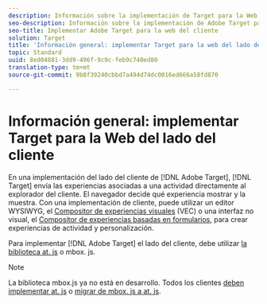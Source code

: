 ```yaml
---
description: Información sobre la implementación de Target para la Web del cliente.
seo-description: Información sobre la implementación de Adobe Target para la Web del cliente.
seo-title: Implementar Adobe Target para la web del cliente
solution: Target
title: 'Información general: implementar Target para la web del lado del cliente'
topic: Standard
uuid: 8ed04881-3dd9-496f-9c9c-feb9c740ed80
translation-type: tm+mt
source-git-commit: 9b8f39240cbbd7a494d74dc0016ed666a58fd870

---
```



# Información general: implementar Target para la Web del lado del cliente

En una implementación del lado del cliente de [!DNL Adobe Target], [!DNL Target] envía las experiencias asociadas a una actividad directamente al explorador del cliente. El navegador decide qué experiencia mostrar y la muestra. Con una implementación de cliente, puede utilizar un editor WYSIWYG, el [Compositor de experiencias visuales](/help/c-experiences/c-visual-experience-composer/visual-experience-composer.md) (VEC) o una interfaz no visual, el [Compositor de experiencias basadas en formularios](/help/c-experiences/form-experience-composer.md), para crear experiencias de actividad y personalización.

Para implementar [!DNL Adobe Target] el lado del cliente, debe utilizar [la biblioteca at. js](/help/c-implementing-target/c-implementing-target-for-client-side-web/c-how-atjs-works/how-atjs-works.md) o mbox. js.

>[!NOTE]
>
>La biblioteca mbox.js ya no está en desarrollo. Todos los clientes [deben implementar at. js](/help/c-implementing-target/c-implementing-target-for-client-side-web/how-to-deployatjs/how-to-deployatjs.md) o [migrar de mbox. js a at. js](/help/c-implementing-target/c-implementing-target-for-client-side-web/t-mbox-download/c-target-atjs-implementation/target-migrate-atjs.md).
